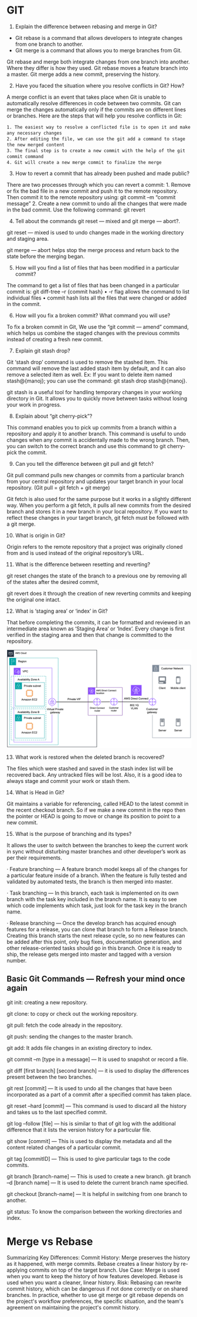 # GIT

1. Explain the difference between rebasing and merge in Git?

-  Git rebase is a command that allows developers to integrate changes from one branch to another.
- Git merge is a command that allows you to merge branches from Git.

Git rebase and merge both integrate changes from one branch into another. Where they differ is how they used. Git rebase moves a feature branch into a master. Git merge adds a new commit, preserving the history.

2. Have you faced the situation where you resolve conflicts in Git? How?

A merge conflict is an event that takes place when Git is unable to automatically resolve differences in code between two commits. Git can merge the changes automatically only if the commits are on different lines or branches. Here are the steps that will help you resolve conflicts in Git:

    1. The easiest way to resolve a conflicted file is to open it and make any necessary changes
    2. After editing the file, we can use the git add a command to stage the new merged content
    3. The final step is to create a new commit with the help of the git commit command
    4. Git will create a new merge commit to finalize the merge

3. How to revert a commit that has already been pushed and made public?

There are two processes through which you can revert a commit:
    1. Remove or fix the bad file in a new commit and push it to the remote repository. Then commit it to the remote repository using:
    git commit –m “commit message”
    2. Create a new commit to undo all the changes that were made in the bad commit. Use the following command:
    git revert <commit id>

4. Tell about the commands git reset — mixed and git merge — abort?.

git reset — mixed is used to undo changes made in the working directory and staging area.

git merge — abort helps stop the merge process and return back to the state before the merging began.

5. How will you find a list of files that has been modified in a particular commit?

The command to get a list of files that has been changed in a particular commit is:
git diff-tree –r {commit hash}
• -r flag allows the command to list individual files
• commit hash lists all the files that were changed or added in the commit.

6. How will you fix a broken commit? What command you will use?

To fix a broken commit in Git, We use the “git commit — amend” command, which helps us combine the staged changes with the previous commits instead of creating a fresh new commit.

7. Explain git stash drop?

Git ‘stash drop’ command is used to remove the stashed item. This command will remove the last added stash item by default, and it can also remove a selected item as well.
Ex: If you want to delete item named stash@{manoj}; you can use the command:
git stash drop stash@{manoj}.

git stash is a useful tool for handling temporary changes in your working directory in Git. It allows you to quickly move between tasks without losing your work in progress.

8. Explain about “git cherry-pick”?

This command enables you to pick up commits from a branch within a repository and apply it to another branch. This command is useful to undo changes when any commit is accidentally made to the wrong branch. Then, you can switch to the correct branch and use this command to git cherry-pick the commit.

9. Can you tell the difference between git pull and git fetch?

Git pull command pulls new changes or commits from a particular branch from your central repository and updates your target branch in your local repository. (Git pull = git fetch + git merge)

Git fetch is also used for the same purpose but it works in a slightly different way. When you perform a git fetch, it pulls all new commits from the desired branch and stores it in a new branch in your local repository. If you want to reflect these changes in your target branch, git fetch must be followed with a git merge.

10. What is origin in Git?

Origin refers to the remote repository that a project was originally cloned from and is used instead of the original repository’s URL.

11. What is the difference between resetting and reverting?

git reset changes the state of the branch to a previous one by removing all of the states after the desired commit,

git revert does it through the creation of new reverting commits and keeping the original one intact.

12. What is ‘staging area’ or ‘index’ in Git?

That before completing the commits, it can be formatted and reviewed in an intermediate area known as ‘Staging Area’ or ‘Index’. Every change is first verified in the staging area and then that change is committed to the repository.

![alt text](image-19.png)

13. What work is restored when the deleted branch is recovered?

The files which were stashed and saved in the stash index list will be recovered back. Any untracked files will be lost. Also, it is a good idea to always stage and commit your work or stash them.

14. What is Head in Git?

Git maintains a variable for referencing, called HEAD to the latest commit in the recent checkout branch. So if we make a new commit in the repo then the pointer or HEAD is going to move or change its position to point to a new commit.

15. What is the purpose of branching and its types?

It allows the user to switch between the branches to keep the current work in sync without disturbing master branches and other developer’s work as per their requirements.

· Feature branching — A feature branch model keeps all of the changes for a particular feature inside of a branch. When the feature is fully tested and validated by automated tests, the branch is then merged into master.

· Task branching — In this branch, each task is implemented on its own branch with the task key included in the branch name. It is easy to see which code implements which task, just look for the task key in the branch name.

· Release branching — Once the develop branch has acquired enough features for a release, you can clone that branch to form a Release branch. Creating this branch starts the next release cycle, so no new features can be added after this point, only bug fixes, documentation generation, and other release-oriented tasks should go in this branch. Once it is ready to ship, the release gets merged into master and tagged with a version number.

## Basic Git Commands — Refresh your mind once again

git init: creating a new repository.

git clone: to copy or check out the working repository.

git pull: fetch the code already in the repository.

git push: sending the changes to the master branch.

git add: It adds file changes in an existing directory to index.

git commit –m [type in a message] — It is used to snapshot or record a file.

git diff [first branch] [second branch] — it is used to display the differences present between the two branches.

git rest [commit] — It is used to undo all the changes that have been incorporated as a part of a commit after a specified commit has taken place.

git reset –hard [commit] — This command is used to discard all the history and takes us to the last specified commit.

git log –follow [file] — his is similar to that of git log with the additional difference that it lists the version history for a particular file.

git show [commit] — This is used to display the metadata and all the content related changes of a particular commit.

git tag [commitID] — This is used to give particular tags to the code commits.

git branch [branch-name] — This is used to create a new branch.
git branch –d [branch name] — It is used to delete the current branch name specified.

git checkout [branch-name] — It is helpful in switching from one branch to another.

git status: To know the comparison between the working directories and index.

# Merge vs Rebase

Summarizing Key Differences:
Commit History: Merge preserves the history as it happened, with merge commits. Rebase creates a linear history by re-applying commits on top of the target branch.
Use Case: Merge is used when you want to keep the history of how features developed. Rebase is used when you want a cleaner, linear history.
Risk: Rebasing can rewrite commit history, which can be dangerous if not done correctly or on shared branches.
In practice, whether to use git merge or git rebase depends on the project's workflow preferences, the specific situation, and the team's agreement on maintaining the project's commit history.